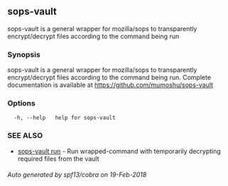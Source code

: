 ## sops-vault

sops-vault is a general wrapper for mozilla/sops to transparently encrypt/decrypt files according to the command being run

### Synopsis


sops-vault is a general wrapper for mozilla/sops to transparently encrypt/decrypt files according to the command being run.
				  Complete documentation is available at https://github.com/mumoshu/sops-vault

### Options

```
  -h, --help   help for sops-vault
```

### SEE ALSO
* [sops-vault run](sops-vault_run.md)	 - Run wrapped-command with temporarily decrypting required files from the vault

###### Auto generated by spf13/cobra on 19-Feb-2018
